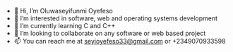- 👋 Hi, I’m Oluwaseyifunmi Oyefeso
- 👀 I’m interested in software, web and operating systems development
- 🌱 I’m currently learning C and C++
- 💞️ I’m looking to collaborate on any software or web based project
- 📫 You can reach me at seyioyefeso33@gmail.com or +2349070933598

<!---
sheyziSilver/sheyziSilver is a ✨ special ✨ repository because its `README.md` (this file) appears on your GitHub profile.
You can click the Preview link to take a look at your changes.
--->
